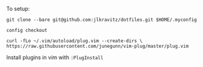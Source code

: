 To setup:

`git clone --bare git@github.com:jlkravitz/dotfiles.git $HOME/.myconfig`

`config checkout`

`curl -fLo ~/.vim/autoload/plug.vim --create-dirs \
    https://raw.githubusercontent.com/junegunn/vim-plug/master/plug.vim`

Install plugins in vim with `:PlugInstall`
